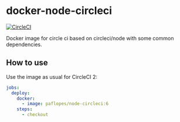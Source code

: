 # docker-node-circleci

[![CircleCI](https://circleci.com/gh/paflopes/docker-node-circleci/tree/master.svg?style=svg)](https://circleci.com/gh/paflopes/docker-node-circleci/tree/master)

Docker image for circle ci based on circleci/node with some common dependencies.

## How to use

Use the image as usual for CircleCI 2:

```yaml
jobs:
  deploy:
    docker:
      - image: paflopes/node-circleci:6
    steps:
      - checkout
```
